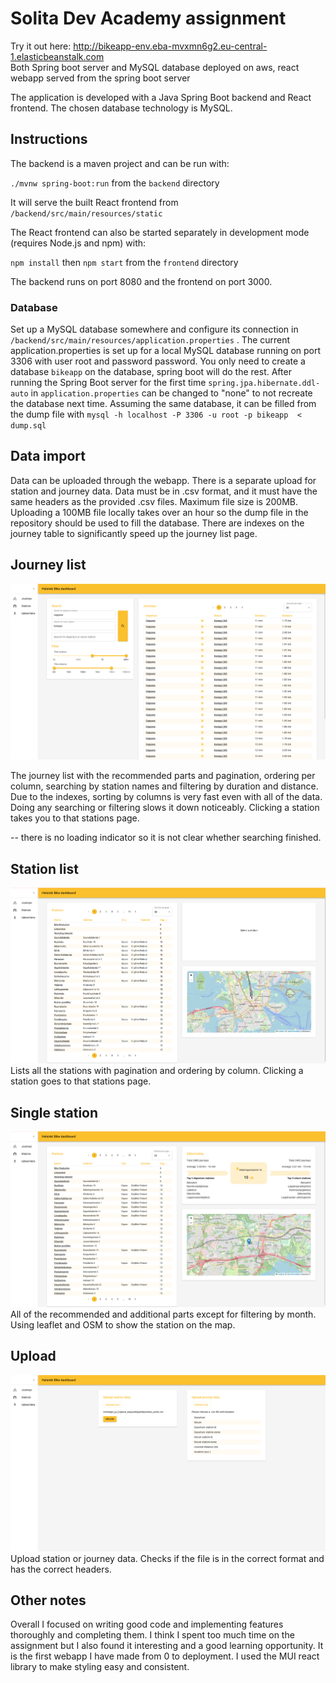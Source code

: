# Solita Dev Academy assignment

Try it out here: http://bikeapp-env.eba-mvxmn6g2.eu-central-1.elasticbeanstalk.com \
Both Spring boot server and MySQL database deployed on aws, react webapp served from the spring boot server

The application is developed with a Java Spring Boot backend and React frontend. The chosen database technology is MySQL.

## Instructions

The backend is a maven project and can be run with:

`./mvnw spring-boot:run` from the `backend` directory

It will serve the built React frontend from `/backend/src/main/resources/static`

The React frontend can also be started separately in development mode (requires Node.js and npm) with:

`npm install` then `npm start` from the `frontend` directory

The backend runs on port 8080 and the frontend on port 3000.

### Database

Set up a MySQL database somewhere and configure its connection in `/backend/src/main/resources/application.properties`
. The current application.properties is set up for a local MySQL database running on port 3306 with user root and 
password password. You only need to create
a database `bikeapp` on the database, spring boot will do the rest. After running the Spring Boot server for the first
time `spring.jpa.hibernate.ddl-auto` in `application.properties` can be changed to "none" to not recreate the database
next time. Assuming the same database, it can be filled from the dump file with
`mysql -h localhost -P 3306 -u root -p bikeapp  < dump.sql`
## Data import

Data can be uploaded through the webapp. There is a separate upload for station and journey data. Data must be in .csv 
format, and it must have the same headers as the provided .csv files. Maximum file size is 200MB. Uploading a 100MB file
locally takes over an hour so the dump file in the repository should be used to fill the database.
There are indexes on the journey table to significantly speed up the journey list page.

## Journey list
![](./journeylist.png)

The journey list with the recommended parts and pagination, ordering per column, searching by station names and filtering
by duration and distance. Due to the indexes, sorting by columns is very fast even with all of the data. Doing any
searching or filtering slows it down noticeably. Clicking a station takes you to that stations page.

-- there is no loading indicator so it is not clear whether searching finished.

## Station list
![](./stationList.png)
Lists all the stations with pagination and ordering by column. Clicking a station goes to that stations page.

## Single station
![](./station.png)
All of the recommended and additional parts except for filtering by month. Using leaflet and OSM to show the station on the map.

## Upload
![](./upload.png)
Upload station or journey data. Checks if the file is in the correct format and has the correct headers.

## Other notes
Overall I focused on writing good code and implementing features thoroughly and completing them. I think I spent too much
time on the assignment but I also found it interesting and a good learning opportunity. It is the first webapp I have
made from 0 to deployment. I used the MUI react library to make styling easy and consistent.

